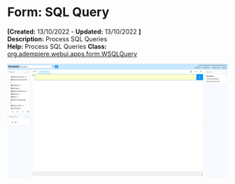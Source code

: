 # Form: SQL Query

**[Created:** 13/10/2022 - **Updated:** 13/10/2022 **]**  
**Description:** Process SQL Queries  
**Help:** Process SQL Queries
**Class:** [org.adempiere.webui.apps.form.WSQLQuery](https://jenkins.idempiere.org/job/iDempiere12Daily/ws/org.idempiere.javadoc/API/org/adempiere/webui/apps/form/WSQLQuery.html)

![](/img/docs/manual/SQLQuery-Form_iDempiere_v12.0.0.png)

